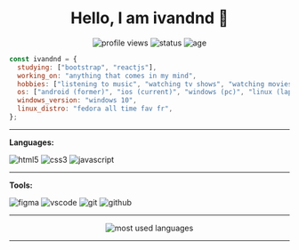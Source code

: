 <h1 align="center">Hello, I am ivandnd 👋</h1>

<p align="center">
<img src="https://komarev.com/ghpvc/?username=ivandnd&style=for-the-badge" alt="profile views">
<img src="https://img.shields.io/badge/STATUS-ALIVE-success?style=for-the-badge" alt="status">
<img src="https://img.shields.io/badge/Age-20-yellow?style=for-the-badge" alt="age">
</p>


```javascript
const ivandnd = {
  studying: ["bootstrap", "reactjs"],
  working_on: "anything that comes in my mind",
  hobbies: ["listening to music", "watching tv shows", "watching movies", "learning new stuffs"],
  os: ["android (former)", "ios (current)", "windows (pc)", "linux (laptop)"],
  windows_version: "windows 10",
  linux_distro: "fedora all time fav fr",
};
```
---

**Languages:**

<div>
<img alt="html5" src="https://img.shields.io/badge/HTML5-E34F26?style=for-the-badge&logo=html5&logoColor=white" />
<img alt="css3" src="https://img.shields.io/badge/CSS3-1572B6?style=for-the-badge&logo=css3&logoColor=white" />
<img alt="javascript" src="https://img.shields.io/badge/JavaScript-323330?style=for-the-badge&logo=javascript&logoColor=F7DF1E" />
</div>

---

**Tools:**

<div>
<img alt="figma" src="https://img.shields.io/badge/Figma-A020F0?style=for-the-badge&logo=figma&logoColor=white" />
<img alt="vscode" src="https://img.shields.io/badge/VSCode-0078D4?style=for-the-badge&logo=visual%20studio%20code&logoColor=white" />
<img alt="git" src="https://img.shields.io/badge/GIT-E44C30?style=for-the-badge&logo=git&logoColor=white" />
<img alt="github" src="https://img.shields.io/badge/GitHub-100000?style=for-the-badge&logo=github&logoColor=white" />
</div>

---

<div align="center">
<img alt="most used languages" src="https://github-readme-stats.vercel.app/api/top-langs/?username=ivandnd&theme=radical" />
</div>

---
